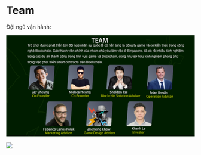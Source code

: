 # Team

Đội ngũ vận hành:

![](../.gitbook/assets/Team-vn.jpg)

![](../.gitbook/assets/team\(PARTNER\).jpg)
